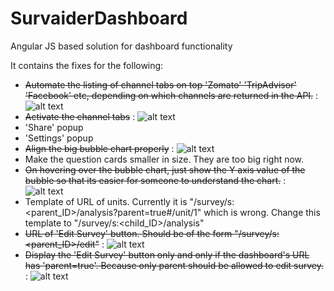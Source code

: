 # SurvaiderDashboard
Angular JS based solution for dashboard functionality

It contains the fixes for the following:
- ~~Automate the listing of channel tabs on top 'Zomato' 'TripAdvisor' 'Facebook' etc, depending on which channels are returned in the API.~~ : ![alt text](http://findicons.com/files/icons/1588/farm_fresh_web/32/tick.png "Done")
- ~~Activate the channel tabs~~ : ![alt text](http://findicons.com/files/icons/1588/farm_fresh_web/32/tick.png "Done")
- 'Share' popup
- 'Settings' popup
- ~~Align the big bubble chart properly~~ : ![alt text](http://findicons.com/files/icons/1588/farm_fresh_web/32/tick.png "Done")
- Make the question cards smaller in size. They are too big right now.
- ~~On hovering over the bubble chart, just show the Y axis value of the bubble so that its easier for someone to understand the chart.~~ : ![alt text](http://findicons.com/files/icons/1588/farm_fresh_web/32/tick.png "Done")
- Template of URL of units. Currently it is "/survey/s:<parent_ID>/analysis?parent=true#/unit/1" which is wrong. Change this template to "/survey/s:<child_ID>/analysis"
- ~~URL of 'Edit Survey' button. Should be of the form "/survey/s:<parent_ID>/edit"~~ : ![alt text](http://findicons.com/files/icons/1588/farm_fresh_web/32/tick.png "Done")
- ~~Display the 'Edit Survey' button only and only if the dashboard's URL has 'parent=true'. Because only parent should be allowed to edit survey.~~ : ![alt text](http://findicons.com/files/icons/1588/farm_fresh_web/32/tick.png "Done")

